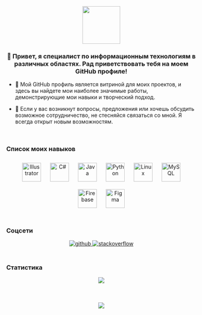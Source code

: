 <div align="center">
<img src="https://www.cdwd.ru/images/kat-work.jpeg" align="center" height="100" width="" />
</div>  
  

### <div align="center">👋 Привет, я специалист по информационным технологиям в различных областях. Рад приветствовать тебя на моем GitHub профиле!</div>  
  

- 🌟 Мой GitHub профиль является витриной для моих проектов, и здесь вы найдете мои наиболее значимые работы, демонстрирующие мои навыки и творческий подход.  
  

- 🔧 Если у вас возникнут вопросы, предложения или хочешь обсудить возможное сотрудничество, не стесняйся связаться со мной. Я всегда открыт новым возможностям.  
  

<br/>  



###                                                             Список моих навыков  
<div align="center">  
<a href="https://www.adobe.com/in/products/illustrator.html" target="_blank"><img style="margin: 10px" src="https://profilinator.rishav.dev/skills-assets/adobe_illustrator-icon.svg" alt="Illustrator" height="50" /></a>  
<a href="https://docs.microsoft.com/en-us/dotnet/csharp/" target="_blank"><img style="margin: 10px" src="https://profilinator.rishav.dev/skills-assets/csharp-original.svg" alt="C#" height="50" /></a>  
<a href="https://www.java.com/" target="_blank"><img style="margin: 10px" src="https://profilinator.rishav.dev/skills-assets/java-original-wordmark.svg" alt="Java" height="50" /></a>  
<a href="https://www.python.org/" target="_blank"><img style="margin: 10px" src="https://profilinator.rishav.dev/skills-assets/python-original.svg" alt="Python" height="50" /></a>  
<a href="https://www.linux.org/" target="_blank"><img style="margin: 10px" src="https://profilinator.rishav.dev/skills-assets/linux-original.svg" alt="Linux" height="50" /></a>  
<a href="https://www.mysql.com/" target="_blank"><img style="margin: 10px" src="https://profilinator.rishav.dev/skills-assets/mysql-original-wordmark.svg" alt="MySQL" height="50" /></a>  
<a href="https://firebase.google.com/" target="_blank"><img style="margin: 10px" src="https://profilinator.rishav.dev/skills-assets/firebase.png" alt="Firebase" height="50" /></a>  
<a href="https://www.figma.com/" target="_blank"><img style="margin: 10px" src="https://profilinator.rishav.dev/skills-assets/figma-icon.svg" alt="Figma" height="50" /></a>  
</div>  

<br/>  



### Соцсети  
<div align="center">
<a href="https://github.com/Semeensr" target="_blank">
<img src=https://img.shields.io/badge/github-%2324292e.svg?&style=for-the-badge&logo=github&logoColor=white alt=github style="margin-bottom: 5px;" />
</a>
<a href="https://stackoverflow.com/users/ааа" target="_blank">
<img src=https://img.shields.io/badge/stackoverflow-%23F28032.svg?&style=for-the-badge&logo=stackoverflow&logoColor=white alt=stackoverflow style="margin-bottom: 5px;" />
</a>  
</div>  
  

<br/>  



### Статистика  
<div align="center"><img src="https://github-readme-stats.vercel.app/api?username=Semeensr&show_icons=true&count_private=true&hide_border=true" align="center" /></div>  

  
  

<br/>  

  

<br/>  

  

<br/>  

<div align="center">
<img src="https://komarev.com/ghpvc/?username=Semeensr&&style=flat-square" align="center" />
</div>  
  

<br/>  


<br />


